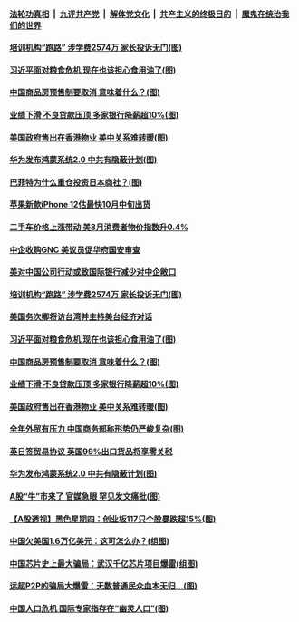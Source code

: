 

####  [法轮功真相](../../../../basic/blob/master/README.md?t=09130932) &nbsp;|&nbsp; [九评共产党](../../../../9ping.md/blob/master/README.md?t=09130932) &nbsp;|&nbsp; [解体党文化](../../../../jtdwh.md/blob/master/README.md?t=09130932)  &nbsp;|&nbsp; [共产主义的终极目的](../../../../gczydzjmd.md/blob/master/README.md?t=09130932) &nbsp;|&nbsp; [魔鬼在统治我们的世界](../../../../mgztzwmdsj.md/blob/master/README.md?t=09130932) 

#### [培训机构“跑路” 涉学费2574万 家长投诉无门(图)](../pages/p5/945926.md?t=09130932) 

#### [习近平面对粮食危机 现在也该担心食用油了(图)](../pages/p5/945862.md?t=09130932) 

#### [中国商品房预售制要取消 意味着什么？(图)](../pages/p5/945864.md?t=09130932) 

#### [业绩下滑 不良贷款压顶 多家银行降薪超10%(图)](../pages/p5/945874.md?t=09130932) 

#### [美国政府售出在香港物业 美中关系难转暖(图)](../pages/p5/945837.md?t=09130932) 

#### [华为发布鸿蒙系统2.0 中共有隐蔽计划(图)](../pages/p5/945822.md?t=09130932) 

#### [巴菲特为什么重仓投资日本商社？(图)](../pages/p5/945944.md?t=09130932) 

#### [苹果新款iPhone 12估最快10月中旬出货](../pages/p5/945945.md?t=09130932) 

#### [二手车价格上涨带动 美8月消费者物价指数升0.4%](../pages/p5/945937.md?t=09130932) 

#### [中企收购GNC 美议员促华府国安审查](../pages/p5/945934.md?t=09130932) 

#### [美对中国公司行动或致国际银行减少对中企敞口](../pages/p5/945933.md?t=09130932) 

#### [培训机构“跑路” 涉学费2574万 家长投诉无门(图)](../pages/p5/945926.md?t=09130932) 

#### [美国务次卿将访台湾并主持美台经济对话](../pages/p5/945922.md?t=09130932) 

#### [习近平面对粮食危机 现在也该担心食用油了(图)](../pages/p5/945862.md?t=09130932) 

#### [中国商品房预售制要取消 意味着什么？(图)](../pages/p5/945864.md?t=09130932) 

#### [业绩下滑 不良贷款压顶 多家银行降薪超10%(图)](../pages/p5/945874.md?t=09130932) 

#### [美国政府售出在香港物业 美中关系难转暖(图)](../pages/p5/945837.md?t=09130932) 

#### [全年外贸有压力 中国商务部称形势仍严峻复杂(图)](../pages/p5/945829.md?t=09130932) 

#### [英日签贸易协议 英国99%出口货品将享零关税](../pages/p5/945826.md?t=09130932) 

#### [华为发布鸿蒙系统2.0 中共有隐蔽计划(图)](../pages/p5/945822.md?t=09130932) 

#### [A股“牛”市来了 官媒急眼 罕见发文痛批(图)](../pages/p5/945807.md?t=09130932) 

#### [【A股透视】黑色星期四：创业板117只个股暴跌超15%(图)](../pages/p5/945780.md?t=09130932) 

#### [中国欠美国1.6万亿美元：这可怎么办？(组图)](../pages/p5/945766.md?t=09130932) 

#### [中国芯片史上最大骗局：武汉千亿芯片项目爆雷(组图)](../pages/p5/945774.md?t=09130932) 

#### [远超P2P的骗局大爆雷：无数普通民众血本无归…(图)](../pages/p5/945768.md?t=09130932) 

#### [中国人口危机 国际专家指存在“幽灵人口”(图)](../pages/p5/945744.md?t=09130932) 

